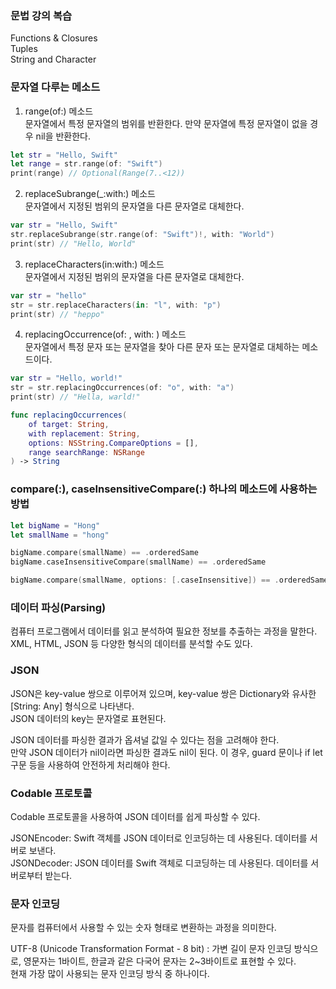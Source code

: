 ### 문법 강의 복습
Functions & Closures<br>
Tuples<br>
String and Character<br>

### 문자열 다루는 메소드

1. range(of:) 메소드<br>
문자열에서 특정 문자열의 범위를 반환한다. 만약 문자열에 특정 문자열이 없을 경우 nil을 반환한다.<br>

```swift
let str = "Hello, Swift"
let range = str.range(of: "Swift")
print(range) // Optional(Range(7..<12))
```

2. replaceSubrange(_:with:) 메소드<br>
문자열에서 지정된 범위의 문자열을 다른 문자열로 대체한다.<br>

```swift
var str = "Hello, Swift"
str.replaceSubrange(str.range(of: "Swift")!, with: "World")
print(str) // "Hello, World"
```

3. replaceCharacters(in:with:) 메소드<br>
문자열에서 지정된 범위의 문자열을 다른 문자열로 대체한다.<br>

```swift
var str = "hello"
str = str.replaceCharacters(in: "l", with: "p")
print(str) // "heppo"
```

4. replacingOccurrence(of: , with: ) 메소드<br>
문자열에서 특정 문자 또는 문자열을 찾아 다른 문자 또는 문자열로 대체하는 메소드이다.<br>

```swift
var str = "Hello, world!"
str = str.replacingOccurrences(of: "o", with: "a")
print(str) // "Hella, warld!"
```

```swift
func replacingOccurrences(
    of target: String,
    with replacement: String,
    options: NSString.CompareOptions = [],
    range searchRange: NSRange
) -> String
```

### compare(:), caseInsensitiveCompare(:) 하나의 메소드에 사용하는 방법<br>

```swift
let bigName = "Hong"
let smallName = "hong"

bigName.compare(smallName) == .orderedSame
bigName.caseInsensitiveCompare(smallName) == .orderedSame

bigName.compare(smallName, options: [.caseInsensitive]) == .orderedSame
```

### 데이터 파싱(Parsing)
컴퓨터 프로그램에서 데이터를 읽고 분석하여 필요한 정보를 추출하는 과정을 말한다.<br>
XML, HTML, JSON 등 다양한 형식의 데이터를 분석할 수도 있다.<br>


### JSON 
JSON은 key-value 쌍으로 이루어져 있으며, key-value 쌍은 Dictionary와 유사한 [String: Any] 형식으로 나타낸다.<br>
JSON 데이터의 key는 문자열로 표현된다.<br>


JSON 데이터를 파싱한 결과가 옵셔널 값일 수 있다는 점을 고려해야 한다.<br>
만약 JSON 데이터가 nil이라면 파싱한 결과도 nil이 된다. 이 경우, guard 문이나 if let 구문 등을 사용하여 안전하게 처리해야 한다.<br>

### Codable 프로토콜

Codable 프로토콜을 사용하여 JSON 데이터를 쉽게 파싱할 수 있다.<br>

JSONEncoder: Swift 객체를 JSON 데이터로 인코딩하는 데 사용된다. 데이터를 서버로 보낸다.<br>
JSONDecoder: JSON 데이터를 Swift 객체로 디코딩하는 데 사용된다. 데이터를 서버로부터 받는다.<br>


### 문자 인코딩
문자를 컴퓨터에서 사용할 수 있는 숫자 형태로 변환하는 과정을 의미한다.<br>

UTF-8 (Unicode Transformation Format - 8 bit) : 가변 길이 문자 인코딩 방식으로, 영문자는 1바이트, 한글과 같은 다국어 문자는 2~3바이트로 표현할 수 있다.<br>
현재 가장 많이 사용되는 문자 인코딩 방식 중 하나이다.<br>

